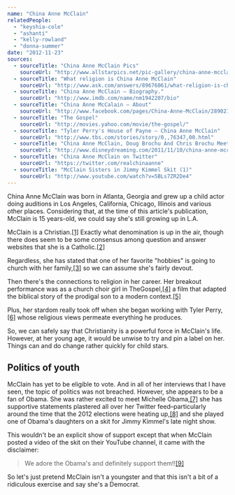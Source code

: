```yaml
---
name: "China Anne McClain"
relatedPeople:
  - "keyshia-cole"
  - "ashanti"
  - "kelly-rowland"
  - "donna-summer"
date: "2012-11-23"
sources:
  - sourceTitle: "China Anne McClain Pics"
    sourceUrl: "http://www.allstarpics.net/pic-gallery/china-anne-mcclain-pics.htm"
  - sourceTitle: "What religion is China Anne McClain"
    sourceUrl: "http://www.ask.com/answers/89676061/what-religion-is-china-anne-mcclain"
  - sourceTitle: "China Anne McClain – Biography."
    sourceUrl: "http://www.imdb.com/name/nm1942207/bio"
  - sourceTitle: "China Anne McCalain – About"
    sourceUrl: "http://www.facebook.com/pages/China-Anne-McClain/289021817790823?sk=info"
  - sourceTitle: "The Gospel"
    sourceUrl: "http://movies.yahoo.com/movie/the-gospel/"
  - sourceTitle: "Tyler Perry's House of Payne – China Anne McClain"
    sourceUrl: "http://www.tbs.com/stories/story/0,,76347,00.html"
  - sourceTitle: "China Anne McClain, Doug Brochu And Chris Brochu Meet First Lady Michelle Obama"
    sourceUrl: "http://www.disneydreaming.com/2011/11/10/china-anne-mcclain-doug-brochu-and-chris-brochu-meet-first-lady-michelle-obama/"
  - sourceTitle: "China Anne McClain on Twitter"
    sourceUrl: "https://twitter.com/realchinaanne"
  - sourceTitle: "McClain Sisters in Jimmy Kimmel Skit (1)"
    sourceUrl: "http://www.youtube.com/watch?v=5BLs7ZR2De4"
---
```


China Anne McClain was born in Atlanta, Georgia and grew up a child actor doing auditions in Los Angeles, California, Chicago, Illinois and various other places. Considering that, at the time of this article's publication, McClain is 15 years-old, we could say she's still growing up in L.A.

McClain is a Christian.<a class="source-citation" href="http://www.allstarpics.net/pic-gallery/china-anne-mcclain-pics.htm" title="China Anne McClain Pics">[1]</a> Exactly what denomination is up in the air, though there does seem to be some consensus among question and answer websites that she is a Catholic.<a class="source-citation" href="http://www.ask.com/answers/89676061/what-religion-is-china-anne-mcclain" title="What religion is China Anne McClain">[2]</a>

Regardless, she has stated that one of her favorite "hobbies" is going to church with her family,<a class="source-citation" href="http://www.imdb.com/name/nm1942207/bio" title="China Anne McClain – Biography.">[3]</a> so we can assume she's fairly devout.

Then there's the connections to religion in her career. Her breakout performance was as a church choir girl in TheGospel,<a class="source-citation" href="http://www.facebook.com/pages/China-Anne-McClain/289021817790823?sk=info" title="China Anne McCalain – About">[4]</a> a film that adapted the biblical story of the prodigal son to a modern context.<a class="source-citation" href="http://movies.yahoo.com/movie/the-gospel/" title="The Gospel">[5]</a>

Plus, her stardom really took off when she began working with Tyler Perry,<a class="source-citation" href="http://www.tbs.com/stories/story/0,,76347,00.html" title="Tyler Perry&apos;s House of Payne – China Anne McClain">[6]</a> whose religious views permeate everything he produces.

So, we can safely say that Christianity is a powerful force in McClain's life. However, at her young age, it would be unwise to try and pin a label on her. Things can and do change rather quickly for child stars.


## Politics of youth

McClain has yet to be eligible to vote. And in all of her interviews that I have seen, the topic of politics was not breached. However, she appears to be a fan of Obama. She was rather excited to meet Michelle Obama,<a class="source-citation" href="http://www.disneydreaming.com/2011/11/10/china-anne-mcclain-doug-brochu-and-chris-brochu-meet-first-lady-michelle-obama/" title="China Anne McClain, Doug Brochu And Chris Brochu Meet First Lady Michelle Obama">[7]</a> she has supportive statements plastered all over her Twitter feed–particularly around the time that the 2012 elections were heating up,<a class="source-citation" href="https://twitter.com/realchinaanne" title="China Anne McClain on Twitter">[8]</a> and she played one of Obama's daughters on a skit for Jimmy Kimmel's late night show.

This wouldn't be an explicit show of support except that when McClain posted a video of the skit on their YouTube channel, it came with the disclaimer:

>We adore the Obama's and definitely support them!!<a class="source-citation" href="http://www.youtube.com/watch?v=5BLs7ZR2De4" title="McClain Sisters in Jimmy Kimmel Skit (1)">[9]</a>

So let's just pretend McClain isn't a youngster and that this isn't a bit of a ridiculous exercise and say she's a Democrat.
